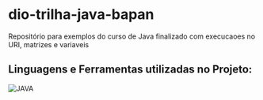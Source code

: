# dio-trilha-java-bapan
Repositório para exemplos do curso de Java finalizado com execucaoes no URI, matrizes e variaveis 

## Linguagens e Ferramentas utilizadas no Projeto:

![JAVA](https://img.shields.io/badge/Java-ED8B00?style=for-the-badge&logo=openjdk&logoColor=white)
